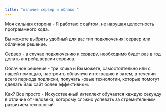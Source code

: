 ```yaml
---
title: "отличие сервер и облако "
---
```


Моя сильная сторона - Я работаю с сайтом, не нарушая целостность программного кода. 

Вы можете выбрать удобный для вас тип подключения: сервер или облачное решение.

Сервер -  в случае подключению к серверу, необходимо будет раз в год делать апгрейд версии сервиса.

Облачное решение - три клика и Вы можете, самостоятельно или с нашей помощью, настроить облачную интеграцию и затем, в течении всего периода подписки, получать новые технологии, которые помогут сделать Ваш сайт более эффективным. 

Как? Все просто - Искусственный интеллект обучается каждую секунду в отличие от человека, которому сложно успевать за стремительным развитием технологий.

